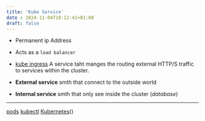 ```yaml
---
title: 'Kube Service'
date : 2024-11-04T18:12:41+01:00
draft: false
---
```

* Permanent ip Address 
* Acts as a `load balancer`

* [kube ingress](/CKA/kube_ingress)  A service taht manges the  routing external HTTP/S traffic to services within the cluster.
* **External service** smth that connect to the outside world 
* **Internal service**  smth that only see inside the cluster (*database*)


-----------------------------------
[pods](/CKA/pods)
[kubectl](/CKA/kubectl)
[Kubernetes](/CKA/Kubernetes)()
